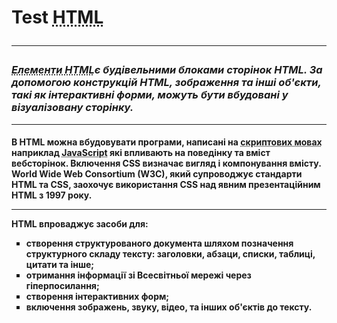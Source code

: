 <!DOCTYPE html>
<html leng="ua">
 <body>
    <meta charset="utf-8"
        <meta name="author" content="Muzychuk Sasha">
        <meta name="description" content="Html content">
        <metd name="keywords" content="Test HTML">

  <h1> Test <abbr title="HTML — це мова тегів, засобами якої здійснюється розмічання веб-сторінок для мережі Інтернет. Браузери отримують HTML-документи з веб-сервера або з локальної пам'яті й передають документи в мультимедійні веб-сторінки. HTML описує структуру веб-сторінки семантично і початково підказки для відображення документа.">HTML</abbr>
<hr>
<p><h3><i><abbr title="Елементи HTML — основні компоненти мови розмітки HTML. HTML-документ складається з головного елементу html, до змісту якого додаються інші елементи.">Елементи HTML</abbr>є будівельними блоками сторінок HTML. За допомогою конструкцій HTML, зображення та інші об'єкти, такі як інтерактивні форми, можуть бути вбудовані у візуалізовану сторінку.</i></h3></p>
<hr>
  <anddress><h4><p>В HTML можна вбудовувати програми, написані на <abbr title="Скриптова мова (англ. scripting language) — мова програмування, розроблена для запису «сценаріїв», послідовностей операцій, які користувач може виконувати на комп'ютері. Прості скриптові мови раніше часто називали мовами пакетної обробки (batch languages або job control languages). Сценарії зазвичай інтерпретуються, а не компілюються.">скриптових мовах</abbr> наприклад <abbr title="JavaScript (JS) — динамічна, об'єктно-орієнтована[5] прототипна мова програмування. Реалізація стандарту ECMAScript. Найчастіше використовується для створення сценаріїв вебсторінок, що надає можливість на боці клієнта (пристрої кінцевого користувача) взаємодіяти з користувачем, керувати браузером, асинхронно обмінюватися даними з сервером, змінювати структуру та зовнішній вигляд вебсторінки.">JavaScript</abbr> які впливають на поведінку та вміст вебсторінок. Включення CSS визначає вигляд і компонування вмісту. World Wide Web Consortium (W3C), який супроводжує стандарти HTML та CSS, заохочує використання CSS над явним презентаційним HTML з 1997 року.</p>
<hr>
   <p>HTML впроваджує засоби для:
     <ul type="square">
        <li>створення структурованого документа шляхом позначення структурного складу тексту: заголовки, абзаци, списки, таблиці, цитати та інше;</li>
        <li>отримання інформації зі Всесвітньої мережі через гіперпосилання;</li>
        <li>створення інтерактивних форм;</li>
        <li>включення зображень, звуку, відео, та інших об'єктів до тексту.</li>
  
 <body>
<html>
